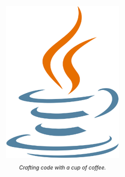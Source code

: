 <p align="center">
  <img src="https://raw.githubusercontent.com/IcyOrca/IcyOrca/main/java_coffee.svg" alt="Coffee Animation" width="300">
</p>

<p align="center">
  <i>Crafting code with a cup of coffee.</i>
</p>
